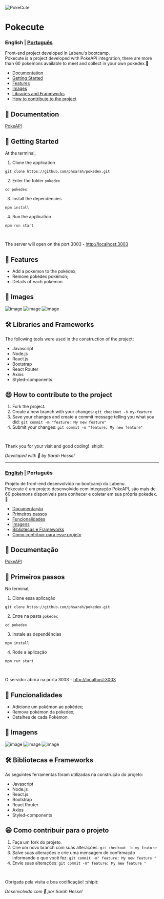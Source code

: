 
![PokeCute](https://fontmeme.com/temporary/3d89d946e8f35fdb49ef7d47c154f4a8.png)

#  Pokecute

<a id="en-readme"></a>
### English | [Português](#pt-readme)
Front-end project developed in Labenu's bootcamp. \
Pokecute is a project developed with PokeAPI integration, there are more than 60 pokemons available to meet and collect in your own pokedex.🤭

<a name="en-menu"></a>
- [Documentation](#documentation)
- [Getting Started](#steps)
- [Features](#features)
- [Images](#images)
- [Libraries and Frameworks](#libs)
- [How to contribute to the project](#contribute)

<a id="documentation"></a>
## 📙 Documentation

[PokeAPI](https://pokeapi.co/)


<a id="steps"></a>
## :rocket: Getting Started

At the terminal,

1.  Clone the application <br/>
```
git clone https://github.com/phsarah/pokedex.git
```
2. Enter the folder ```pokedex``` 
```
cd pokedex 
```
3. Install the dependencies 
``` 
npm install 
```

4. Run the application
```
npm run start
```
<br/>

The server will open on the port 3003 - <http://localhost:3003>


<a id="features"></a>
## :small_orange_diamond: Features

- Add a pokemon to the pokédex;
- Remove pokédex pokémon;
- Details of each pokemon.

<a id="images"></a>
## :fax: Images


![image](https://user-images.githubusercontent.com/47975293/112710968-aee52b80-8ea3-11eb-9853-40c545417032.png)
![image](https://user-images.githubusercontent.com/47975293/112710982-c8867300-8ea3-11eb-87d0-9382233beb54.png)
![image](https://user-images.githubusercontent.com/47975293/112710994-eeac1300-8ea3-11eb-9e66-ded26bf50126.png)


<a id="libs"></a>
## 🛠 Libraries and Frameworks 
 
The following tools were used in the construction of the project:

* Javascript
* Node.js
* React.js
* Bootstrap
* React Router
* Axios
* Styled-components

<a id="contribute"></a>
## :smile: How to contribute to the project

1.  Fork the project.
2.  Create a new branch with your changes: `git checkout -b my-feature`
3.  Save your changes and create a commit message telling you what you did: `git commit -m "feature: My new feature"`
4.  Submit your changes: `git commit -m "feature: My new feature" `
<br/>

Thank you for your visit and good coding! :shipit:

*Developed with :sparkling_heart:	by Sarah Hessel*

-------
<a id="pt-readme"></a>
### [English](#en-readme) | Português
Projeto de front-end desenvolvido no bootcamp do Labenu. \
Pokecute é um projeto desenvolvido com integração PokeAPI, são mais de 60 pokemons disponíveis para conhecer e coletar em sua própria pokedex.🤭

<a name="en-menu"></a>
- [Documentação](#documentacao)
- [Primeiros passos](#steps)
- [Funcionalidades](#funcionalidades)
- [Imagens](#imagens)
- [Bibliotecas e Frameworks](#libs)
- [Como contribuir para esse projeto](#contribute)

<a id="documentacao"></a>
## 📙 Documentação

[PokeAPI](https://pokeapi.co/)


<a id="steps"></a>
## :rocket: Primeiros passos

No terminal,

1.  Clone essa aplicação <br/>
```
git clone https://github.com/phsarah/pokedex.git
```
2. Entre na pasta ```pokedex``` 
```
cd pokedex 
```
3. Instale as dependências 
``` 
npm install 
```

4. Rode a aplicação
```
npm run start
```
<br/>

O servidor abrirá na porta 3003 - <http://localhost:3003>


<a id="funcionalidades"></a>
## :small_orange_diamond: Funcionalidades

- Adicione um pokémon ao pokédex;
- Remova pokémon da pokedex;
- Detalhes de cada Pokémon.

<a id="imagens"></a>
## :fax: Imagens


![image](https://user-images.githubusercontent.com/47975293/112710968-aee52b80-8ea3-11eb-9853-40c545417032.png)
![image](https://user-images.githubusercontent.com/47975293/112710982-c8867300-8ea3-11eb-87d0-9382233beb54.png)
![image](https://user-images.githubusercontent.com/47975293/112710994-eeac1300-8ea3-11eb-9e66-ded26bf50126.png)


<a id="libs"></a>
## 🛠 Bibliotecas e Frameworks 
 
As seguintes ferramentas foram utilizadas na construção do projeto:

* Javascript
* Node.js
* React.js
* Bootstrap
* React Router
* Axios
* Styled-components

<a id="contribute"></a>
## :smile: Como contribuir para o projeto 

1. Faça um fork do projeto.
2. Crie um novo branch com suas alterações: `git checkout -b my-feature`
3. Salve suas alterações e crie uma mensagem de confirmação informando o que você fez: `git commit -m" feature: My new feature "`
4. Envie suas alterações: `git commit -m" feature: My new feature "`

<br/> 

Obrigada pela visita e boa codificação! :shipit:

*Desenvolvido com :sparkling_heart: por Sarah Hessel*
